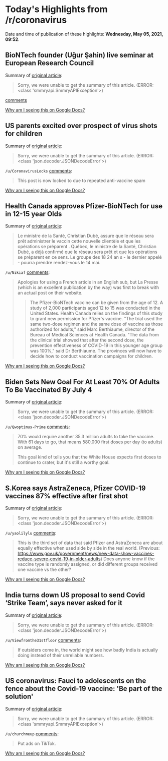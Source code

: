 # Today's Highlights from /r/coronavirus

Date and time of publication of these highlights: **Wednesday, May 05, 2021, 09:52**.

## BioNTech founder (Uğur Şahin) live seminar at European Research Council

Summary of [original article](https://www.youtube.com/watch?v=lq2iwBjwNso):

> Sorry, we were unable to get the summary of this article. (ERROR: <class 'smmryapi.SmmryAPIException'>)

[comments](https://www.reddit.com/r/Coronavirus/comments/n5jdb8/biontech_founder_uğur_şahin_live_seminar_at/)

[Why am I seeing this on Google Docs?](https://docs.google.com/document/d/1Dc6We63vOXIZsc0op-Bt4abqkYjXzOigalQqFxmvvbM/edit?usp=sharing)

## US parents excited over prospect of virus shots for children

Summary of [original article](https://apnews.com/article/coronavirus-pandemic-lifestyle-coronavirus-vaccine-education-health-868b5ee6ad28bb42aee3f06324937384):

> Sorry, we were unable to get the summary of this article. (ERROR: <class 'json.decoder.JSONDecodeError'>)

`/u/CoronavirusLocks` [comments](https://www.reddit.com/r/Coronavirus/comments/n5d6vt/us_parents_excited_over_prospect_of_virus_shots/):

> This post is now locked to due to repeated anti-vaccine spam

[Why am I seeing this on Google Docs?](https://docs.google.com/document/d/1Dc6We63vOXIZsc0op-Bt4abqkYjXzOigalQqFxmvvbM/edit?usp=sharing)

## Health Canada approves Pfizer-BioNTech for use in 12-15 year Olds

Summary of [original article](https://www.lapresse.ca/covid-19/2021-05-05/le-vaccin-pfizer-autorise-pour-les-12-15-ans.php):

> Le ministre de la Santé, Christian Dubé, assure  que le réseau sera prêt   administrer le vaccin  cette nouvelle clientèle et que les  opérations se préparent .  Québec, le ministre de la Santé, Christian Dubé, a déjà confirmé que le réseau  sera prêt  et que les  opérations se préparent  en ce sens. Le groupe des 18  24 an s - le dernier appelé - pourra prendre rendez-vous le 14 mai.

`/u/Nikiaf` [comments](https://www.reddit.com/r/Coronavirus/comments/n5goc0/health_canada_approves_pfizerbiontech_for_use_in/):

> Apologies for using a French article in an English sub, but La Presse (which is an excellent publication by the way) was first to break with an actual post on their website. 
> 
> > The Pfizer-BioNTech vaccine can be given from the age of 12. A study of 2,000 participants aged 12 to 15 was conducted in the United States. Health Canada relies on the findings of this study to grant new permission for Pfizer's vaccine. "The trial used the same two-dose regimen and the same dose of vaccine as those authorized for adults," said Marc Berthiaume, director of the Bureau of Medical Sciences at Health Canada. "The data from the clinical trial showed that after the second dose, the prevention effectiveness of COVID-19 in this younger age group was 100%," said Dr Berthiaume. The provinces will now have to decide how to conduct vaccination campaigns for children.

[Why am I seeing this on Google Docs?](https://docs.google.com/document/d/1Dc6We63vOXIZsc0op-Bt4abqkYjXzOigalQqFxmvvbM/edit?usp=sharing)

## Biden Sets New Goal For At Least 70% Of Adults To Be Vaccinated By July 4

Summary of [original article](https://www.npr.org/2021/05/04/993537622/biden-sets-new-goal-for-at-least-70-of-adults-to-be-vaccinated-by-july-4):

> Sorry, we were unable to get the summary of this article. (ERROR: <class 'json.decoder.JSONDecodeError'>)

`/u/Qwoptimus-Prime` [comments](https://www.reddit.com/r/Coronavirus/comments/n4uoij/biden_sets_new_goal_for_at_least_70_of_adults_to/):

> 70% would require another 35.3 million adults to take the vaccine. With 61 days to go, that means 580,000 first doses per day (to adults) on average. 
> 
> This goal kind of tells you that the White House expects first doses to continue to crater, but it's still a worthy goal.

[Why am I seeing this on Google Docs?](https://docs.google.com/document/d/1Dc6We63vOXIZsc0op-Bt4abqkYjXzOigalQqFxmvvbM/edit?usp=sharing)

## S.Korea says AstraZeneca, Pfizer COVID-19 vaccines 87% effective after first shot

Summary of [original article](https://www.reuters.com/world/asia-pacific/skorea-says-astrazeneca-pfizer-covid-19-vaccines-87-effective-after-first-shot-2021-05-05/):

> Sorry, we were unable to get the summary of this article. (ERROR: <class 'json.decoder.JSONDecodeError'>)

`/u/yaolilylu` [comments](https://www.reddit.com/r/Coronavirus/comments/n59lj4/skorea_says_astrazeneca_pfizer_covid19_vaccines/):

> This is the third set of data that said Pfizer and AstraZeneca are about equally effective when used side by side in the real world. (Previous: https://www.gov.uk/government/news/new-data-show-vaccines-reduce-severe-covid-19-in-older-adults) Does anyone know if the vaccine type is randomly assigned, or did different groups received one vaccine vs the other?

[Why am I seeing this on Google Docs?](https://docs.google.com/document/d/1Dc6We63vOXIZsc0op-Bt4abqkYjXzOigalQqFxmvvbM/edit?usp=sharing)

## India turns down US proposal to send Covid ‘Strike Team’, says never asked for it

Summary of [original article](https://theprint.in/diplomacy/india-turns-down-us-proposal-to-send-covid-strike-team-says-never-asked-for-it/652673/):

> Sorry, we were unable to get the summary of this article. (ERROR: <class 'json.decoder.JSONDecodeError'>)

`/u/Viewfromthe31stfloor` [comments](https://www.reddit.com/r/Coronavirus/comments/n5ffuo/india_turns_down_us_proposal_to_send_covid_strike/):

> If outsiders come in, the world might see how badly India is actually doing instead of their unreliable numbers.

[Why am I seeing this on Google Docs?](https://docs.google.com/document/d/1Dc6We63vOXIZsc0op-Bt4abqkYjXzOigalQqFxmvvbM/edit?usp=sharing)

## US coronavirus: Fauci to adolescents on the fence about the Covid-19 vaccine: 'Be part of the solution'

Summary of [original article](https://www.cnn.com/2021/05/04/health/us-coronavirus-tuesday/index.html):

> Sorry, we were unable to get the summary of this article. (ERROR: <class 'smmryapi.SmmryAPIException'>)

`/u/churchmeup` [comments](https://www.reddit.com/r/Coronavirus/comments/n5cqcp/us_coronavirus_fauci_to_adolescents_on_the_fence/):

> Put ads on TikTok.

[Why am I seeing this on Google Docs?](https://docs.google.com/document/d/1Dc6We63vOXIZsc0op-Bt4abqkYjXzOigalQqFxmvvbM/edit?usp=sharing)

